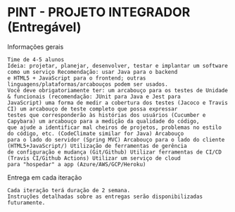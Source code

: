                                                                          
# PINT - PROJETO INTEGRADOR (Entregável)


Informações gerais

    Time de 4-5 alunos
    Ideia: projetar, planejar, desenvolver, testar e implantar um software como um serviço Recomendação: usar Java para o backend 
    e HTML5 + JavaScript para o frontend; outras linguagens/plataformas/arcabouços podem ser usados.
    Você deve obrigatoriamente ter: um arcabouço para os testes de Unidade & funcionais (recomendação: JUnit para Java e Jest para 
    JavaScript) uma forma de medir a cobertura dos testes (Jacoco e Travis CI) um arcabouço de teste completo que possa expressar 
    testes que corresponderão às histórias dos usuários (Cucumber e Capybara) um arcabouço para a medição da qualidade do código, 
    que ajude a identificar mal cheiros de projetos, problemas no estilo do código, etc. (CodeClimate similar for Java) Arcabouço 
    para o lado do servidor (Spring MVC) Arcabouço para o lado do cliente (HTML5+JavaScript/) Utilização de ferramentas de gerência
    de configuração e mudança (Git/Github) Utilizar ferramentas de CI/CD (Travis CI/Github Actions) Utilizar um serviço de cloud 
    para "hospedar" a app (Azure/AWS/GCP/Heroku)

Entrega em cada iteração

    Cada iteração terá duração de 2 semana.
    Instruções detalhadas sobre as entregas serão disponibilizadas futuramente.
